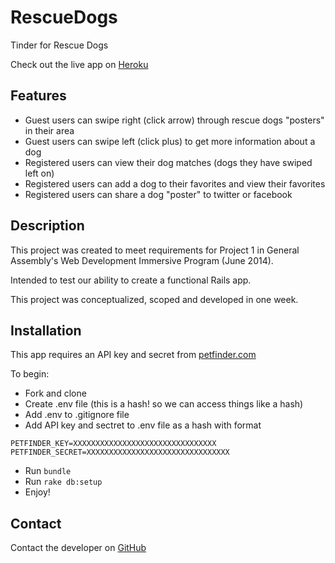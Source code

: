 # RescueDogs
Tinder for Rescue Dogs

Check out the live app on [Heroku](http://rescue-dogs.herokuapp.com/)

## Features
* Guest users can swipe right (click arrow) through rescue dogs "posters" in their area
* Guest users can swipe left (click plus) to get more information about a dog
* Registered users can view their dog matches (dogs they have swiped left on)
* Registered users can add a dog to their favorites and view their favorites
* Registered users can share a dog "poster" to twitter or facebook

## Description
This project was created to meet requirements for Project 1 in General Assembly's Web Development Immersive Program (June 2014).

Intended to test our ability to create a functional Rails app.

This project was conceptualized, scoped and developed in one week.

## Installation
This app requires an API key and secret from [petfinder.com](https://www.petfinder.com/developers/api-docs)

To begin:
* Fork and clone
* Create .env file (this is a hash! so we can access things like a hash)
* Add .env to .gitignore file
* Add API key and sectret to .env file as a hash with format
```
PETFINDER_KEY=XXXXXXXXXXXXXXXXXXXXXXXXXXXXXXXX
PETFINDER_SECRET=XXXXXXXXXXXXXXXXXXXXXXXXXXXXXXXX
```
* Run ```bundle```
* Run ```rake db:setup```
* Enjoy!

## Contact
Contact the developer on [GitHub](https://github.com/devindreszer/)
